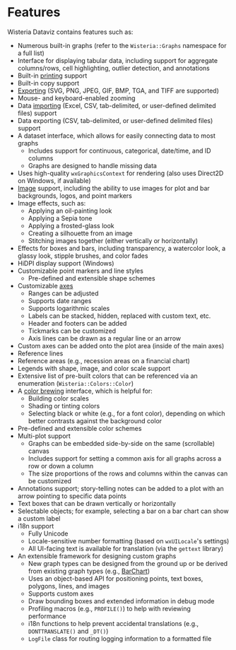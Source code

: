 Features
=============================

Wisteria Dataviz contains features such as:

- Numerous built-in graphs (refer to the `Wisteria::Graphs` namespace for a full list)
- Interface for displaying tabular data, including support for aggregate columns/rows, cell highlighting,
  outlier detection, and annotations
- Built-in [printing](Printing.md) support
- Built-in copy support
- [Exporting](Exporting.md) (SVG, PNG, JPEG, GIF, BMP, TGA, and TIFF are supported)
- Mouse- and keyboard-enabled zooming
- Data [importing](ImportingData.md) (Excel, CSV, tab-delimited, or user-defined delimited files) support
- Data exporting (CSV, tab-delimited, or user-defined delimited files) support
- A dataset interface, which allows for easily connecting data to most graphs
  - Includes support for continuous, categorical, date/time, and ID columns
  - Graphs are designed to handle missing data
- Uses high-quality `wxGraphicsContext` for rendering (also uses Direct2D on Windows, if available)
- [Image](Images.md) support, including the ability to use images for plot and bar backgrounds, logos, and point markers
- Image effects, such as:
  - Applying an oil-painting look
  - Applying a Sepia tone
  - Applying a frosted-glass look
  - Creating a silhouette from an image
  - Stitching images together (either vertically or horizontally)
- Effects for boxes and bars, including transparency, a watercolor look, a glassy look, stipple brushes, and color fades
- HiDPI display support (Windows)
- Customizable point markers and line styles
  - Pre-defined and extensible shape schemes
- Customizable [axes](Axes.md)
  - Ranges can be adjusted
  - Supports date ranges
  - Supports logarithmic scales
  - Labels can be stacked, hidden, replaced with custom text, etc.
  - Header and footers can be added
  - Tickmarks can be customized
  - Axis lines can be drawn as a regular line or an arrow
- Custom axes can be added onto the plot area (inside of the main axes)
- Reference lines
- Reference areas (e.g., recession areas on a financial chart)
- Legends with shape, image, and color scale support
- Extensive list of pre-built colors that can be referenced via an enumeration (`Wisteria::Colors::Color`)
- A [color brewing](Colors.md) interface, which is helpful for:
  - Building color scales
  - Shading or tinting colors
  - Selecting black or white (e.g., for a font color), depending on which better contrasts against the background color
- Pre-defined and extensible color schemes
- Multi-plot support
  - Graphs can be embedded side-by-side on the same (scrollable) canvas
  - Includes support for setting a common axis for all graphs across a row or down a column
  - The size proportions of the rows and columns within the canvas can be customized
- Annotations support; story-telling notes can be added to a plot with an arrow pointing to specific data points
- Text boxes that can be drawn vertically or horizontally
- Selectable objects; for example, selecting a bar on a bar chart can show a custom label
- i18n support
  - Fully Unicode
  - Locale-sensitive number formatting (based on `wxUILocale`'s settings)
  - All UI-facing text is available for translation (via the `gettext` library)
- An extensible framework for designing custom graphs
  - New graph types can be designed from the ground up or be derived from existing graph types (e.g., [BarChart](BarChart.md))
  - Uses an object-based API for positioning points, text boxes, polygons, lines, and images
  - Supports custom axes
  - Draw bounding boxes and extended information in debug mode
  - Profiling macros (e.g., `PROFILE()`) to help with reviewing performance
  - i18n functions to help prevent accidental translations (e.g., `DONTTRANSLATE()` and `_DT()`)
  - `LogFile` class for routing logging information to a formatted file